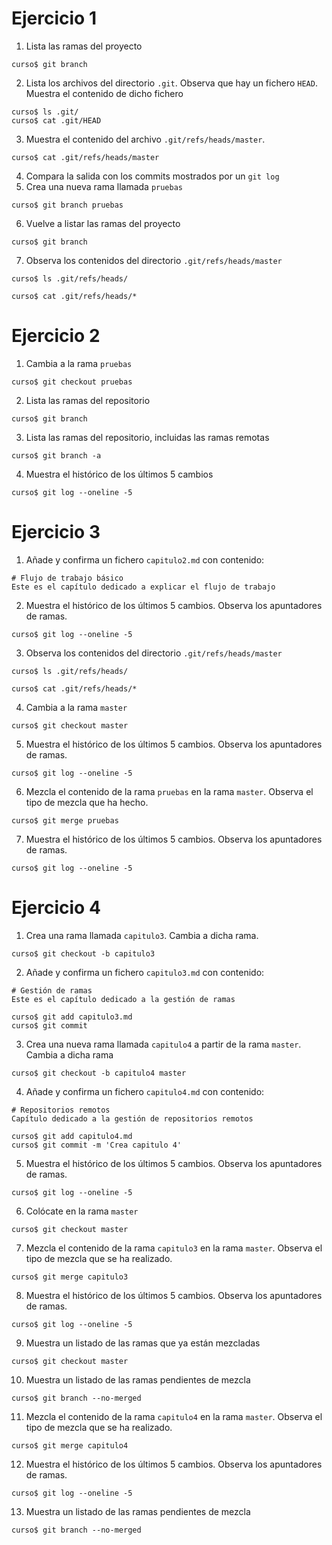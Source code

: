 # Ejercicio 1

1. Lista las ramas del proyecto
  ```
  curso$ git branch
  ```
2. Lista los archivos del directorio `.git`. Observa que hay un fichero `HEAD`. Muestra el contenido de dicho fichero
  ```
  curso$ ls .git/
  curso$ cat .git/HEAD
  ```
3. Muestra el contenido del archivo `.git/refs/heads/master`.
  ```
  curso$ cat .git/refs/heads/master
  ```
4. Compara la salida con los commits mostrados por un `git log`
5. Crea una nueva rama llamada `pruebas`
  ```
  curso$ git branch pruebas
  ```
6. Vuelve a listar las ramas del proyecto
  ```
  curso$ git branch
  ```
7. Observa los contenidos del directorio `.git/refs/heads/master`
  ```
  curso$ ls .git/refs/heads/
  ```
  ```
  curso$ cat .git/refs/heads/*
  ```

# Ejercicio 2

1. Cambia a la rama `pruebas`
  ```
  curso$ git checkout pruebas
  ```
2. Lista las ramas del repositorio
  ```
  curso$ git branch
  ```
3. Lista las ramas del repositorio, incluidas las ramas remotas
  ```
  curso$ git branch -a
  ```
4. Muestra el histórico de los últimos 5 cambios
  ```
  curso$ git log --oneline -5
  ```

# Ejercicio 3

1. Añade y confirma un fichero `capitulo2.md` con contenido:
  ```
  # Flujo de trabajo básico
  Este es el capítulo dedicado a explicar el flujo de trabajo
  ```
2. Muestra el histórico de los últimos 5 cambios. Observa los apuntadores de ramas.
  ```
  curso$ git log --oneline -5
  ```
3. Observa los contenidos del directorio `.git/refs/heads/master`
  ```
  curso$ ls .git/refs/heads/
  ```
  ```
  curso$ cat .git/refs/heads/*
  ```
4. Cambia a la rama `master`
  ```
  curso$ git checkout master
  ```
5. Muestra el histórico de los últimos 5 cambios. Observa los apuntadores de ramas.
  ```
  curso$ git log --oneline -5
  ```
6. Mezcla el contenido de la rama `pruebas` en la rama `master`. Observa el tipo de mezcla que ha hecho.
  ```
  curso$ git merge pruebas
  ```
7. Muestra el histórico de los últimos 5 cambios. Observa los apuntadores de ramas.
  ```
  curso$ git log --oneline -5
  ```

# Ejercicio 4

1. Crea una rama llamada `capitulo3`. Cambia a dicha rama.
  ```
  curso$ git checkout -b capitulo3
  ```
2. Añade y confirma un fichero `capitulo3.md` con contenido:
  ```
  # Gestión de ramas
  Este es el capítulo dedicado a la gestión de ramas
  ```
  ```
  curso$ git add capitulo3.md
  curso$ git commit
  ```
3. Crea una nueva rama llamada `capitulo4` a partir de la rama `master`. Cambia a dicha rama
  ```
  curso$ git checkout -b capitulo4 master
  ```
4. Añade y confirma un fichero `capitulo4.md` con contenido:
  ```
  # Repositorios remotos
  Capítulo dedicado a la gestión de repositorios remotos
  ```
  ```
  curso$ git add capitulo4.md
  curso$ git commit -m 'Crea capitulo 4'
  ```
5. Muestra el histórico de los últimos 5 cambios. Observa los apuntadores de ramas.
  ```
  curso$ git log --oneline -5
  ```
6. Colócate en la rama `master`
  ```
  curso$ git checkout master
  ```
7. Mezcla el contenido de la rama `capitulo3` en la rama `master`. Observa el tipo de mezcla que se ha realizado.
  ```
  curso$ git merge capitulo3
  ```
8. Muestra el histórico de los últimos 5 cambios. Observa los apuntadores de ramas.
  ```
  curso$ git log --oneline -5
  ```
9. Muestra un listado de las ramas que ya están mezcladas
  ```
  curso$ git checkout master
  ```
10. Muestra un listado de las ramas pendientes de mezcla
  ```
  curso$ git branch --no-merged
  ```
11. Mezcla el contenido de la rama `capitulo4` en la rama `master`. Observa el tipo de mezcla que se ha realizado.
  ```
  curso$ git merge capitulo4
  ```
12. Muestra el histórico de los últimos 5 cambios. Observa los apuntadores de ramas.
  ```
  curso$ git log --oneline -5
  ```
13. Muestra un listado de las ramas pendientes de mezcla
  ```
  curso$ git branch --no-merged
  ```
